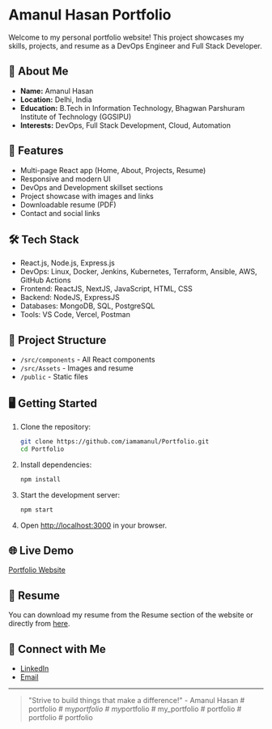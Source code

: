 # Amanul Hasan Portfolio

Welcome to my personal portfolio website! This project showcases my skills, projects, and resume as a DevOps Engineer and Full Stack Developer.

## 🚀 About Me

- **Name:** Amanul Hasan
- **Location:** Delhi, India
- **Education:** B.Tech in Information Technology, Bhagwan Parshuram Institute of Technology (GGSIPU)
- **Interests:** DevOps, Full Stack Development, Cloud, Automation

## 🌟 Features
- Multi-page React app (Home, About, Projects, Resume)
- Responsive and modern UI
- DevOps and Development skillset sections
- Project showcase with images and links
- Downloadable resume (PDF)
- Contact and social links

## 🛠️ Tech Stack
- React.js, Node.js, Express.js
- DevOps: Linux, Docker, Jenkins, Kubernetes, Terraform, Ansible, AWS, GitHub Actions
- Frontend: ReactJS, NextJS, JavaScript, HTML, CSS
- Backend: NodeJS, ExpressJS
- Databases: MongoDB, SQL, PostgreSQL
- Tools: VS Code, Vercel, Postman

## 📂 Project Structure
- `/src/components` - All React components
- `/src/Assets` - Images and resume
- `/public` - Static files

## 🖥️ Getting Started
1. Clone the repository:
   ```sh
   git clone https://github.com/iamamanul/Portfolio.git
   cd Portfolio
   ```
2. Install dependencies:
   ```sh
   npm install
   ```
3. Start the development server:
   ```sh
   npm start
   ```
4. Open [http://localhost:3000](http://localhost:3000) in your browser.

## 🌐 Live Demo
[Portfolio Website](https://estate-taupe.vercel.app/)

## 📄 Resume
You can download my resume from the Resume section of the website or directly from [here](src/Assets/amanul_hasan_resume.pdf).

## 🤝 Connect with Me
- [LinkedIn](https://www.linkedin.com/in/amanul-hasan-9a204a2b5?trk=contact-info)
- [Email](mailto:amanulmat@gmail.com)

---

> "Strive to build things that make a difference!" - Amanul Hasan
#   p o r t f o l i o  
 #   m y _ p o r t f o l i o  
 #   m y _ p o r t f o l i o  
 #   m y _ p o r t f o l i o  
 #   p o r t f o l i o  
 #   p o r t f o l i o  
 # portfolio
